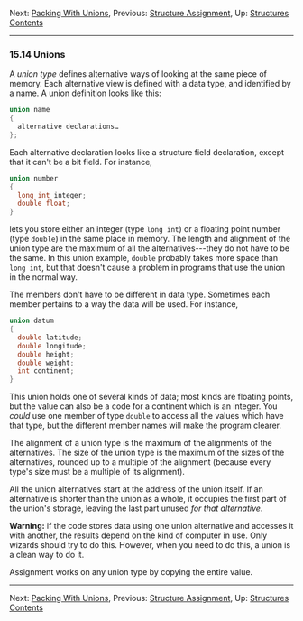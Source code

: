 Next: [Packing With Unions](Packing-With-Unions.md), Previous:
[Structure Assignment](Structure-Assignment.md), Up:
[Structures](Structures.md)  
[Contents](index.md#SEC_Contents "Table of contents")  

------------------------------------------------------------------------


### 15.14 Unions 


A *union type* defines alternative ways of looking at the same piece of
memory. Each alternative view is defined with a data type, and
identified by a name. A union definition looks like this:

``` C
union name
{
  alternative declarations…
};
```

Each alternative declaration looks like a structure field declaration,
except that it can't be a bit field. For instance,

``` C
union number
{
  long int integer;
  double float;
}
```

lets you store either an integer (type `long int`) or a floating point
number (type `double`) in the same place in memory. The length and
alignment of the union type are the maximum of all the
alternatives---they do not have to be the same. In this union example,
`double` probably takes more space than `long int`, but that doesn't
cause a problem in programs that use the union in the normal way.

The members don't have to be different in data type. Sometimes each
member pertains to a way the data will be used. For instance,

``` C
union datum
{
  double latitude;
  double longitude;
  double height;
  double weight;
  int continent;
}
```

This union holds one of several kinds of data; most kinds are floating
points, but the value can also be a code for a continent which is an
integer. You *could* use one member of type `double` to access all the
values which have that type, but the different member names will make
the program clearer.

The alignment of a union type is the maximum of the alignments of the
alternatives. The size of the union type is the maximum of the sizes of
the alternatives, rounded up to a multiple of the alignment (because
every type's size must be a multiple of its alignment).

All the union alternatives start at the address of the union itself. If
an alternative is shorter than the union as a whole, it occupies the
first part of the union's storage, leaving the last part unused *for
that alternative*.

**Warning:** if the code stores data using one union alternative and
accesses it with another, the results depend on the kind of computer in
use. Only wizards should try to do this. However, when you need to do
this, a union is a clean way to do it.

Assignment works on any union type by copying the entire value.

------------------------------------------------------------------------

Next: [Packing With Unions](Packing-With-Unions.md), Previous:
[Structure Assignment](Structure-Assignment.md), Up:
[Structures](Structures.md)  
[Contents](index.md#SEC_Contents "Table of contents")  
